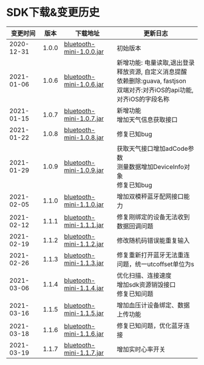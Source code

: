 <a name="too6o"></a>
# SDK下载&变更历史



| 变更时间 | 版本 | 下载地址 | 更新日志 |
| --- | --- | --- | --- |
| 2020-12-31 | 1.0.0 | [bluetooth-mini-1.0.0.jar](https://github.com/leshiguang/maven-repository/packages/575505) | 初始版本 |
| 2021-01-06 | 1.0.6 | [bluetooth-mini-1.0.6.jar](https://github.com/leshiguang/maven-repository/packages/575505) | 新增功能: 电量读取,退出登录释放资源, 自定义消息提醒<br />依赖删除:guava, fastjson<br />双端对齐:对齐iOS的api功能, 对齐iOS的字段名称 |
| 2021-01-15 | 1.0.7 | [bluetooth-mini-1.0.7.jar](https://github.com/leshiguang/maven-repository/packages/575505) | 新增功能<br />增加天气信息获取接口 |
| 2021-01-22 | 1.0.8 | [bluetooth-mini-1.0.8.jar](https://github.com/leshiguang/maven-repository/packages/575505) | 修复已知bug |
| 2021-01-29 | 1.0.9 | [bluetooth-mini-1.0.9.jar](https://github.com/leshiguang/maven-repository/packages/575505) | 获取天气接口增加adCode参数<br />测量数据增加DeviceInfo对象<br />修复已知bug |
| 2021-02-05 | 1.1.0 | [bluetooth-mini-1.1.0.jar](https://github.com/leshiguang/maven-repository/packages/575505) | 增加双模秤蓝牙配网接口能力 |
| 2021-02-12 | 1.1.1 | [bluetooth-mini-1.1.1.jar](https://github.com/leshiguang/maven-repository/packages/575505) | 修复刚绑定的设备无法收到数据回调问题 |
| 2021-02-19 | 1.1.2 | [bluetooth-mini-1.1.2.jar](https://github.com/leshiguang/maven-repository/packages/575505) | 修改随机码错误能重复输入 |
| 2021-02-26 | 1.1.3 | [bluetooth-mini-1.1.3.jar](https://github.com/leshiguang/maven-repository/packages/575505) | 修复重新打开蓝牙无法重连问题，统一utcoffset单位为s |
| 2021-03-06 | 1.1.4 | [bluetooth-mini-1.1.4.jar](https://github.com/leshiguang/maven-repository/packages/575505) | 优化扫描、连接速度<br />增加sdk资源销毁接口<br />修复已知问题 |
| 2021-03-16 | 1.1.5 | [bluetooth-mini-1.1.5.jar](https://github.com/leshiguang/maven-repository/packages/575505) | 增加血压计设备绑定、数据上传功能 |
| 2021-03-18 | 1.1.6 | [bluetooth-mini-1.1.6.jar](https://github.com/leshiguang/maven-repository/packages/575505) | 修复已知问题，优化蓝牙连接 |
| 2021-03-19 | 1.1.7 | [bluetooth-mini-1.1.7.jar](https://github.com/leshiguang/maven-repository/packages/575505) | 增加实时心率开关 |




